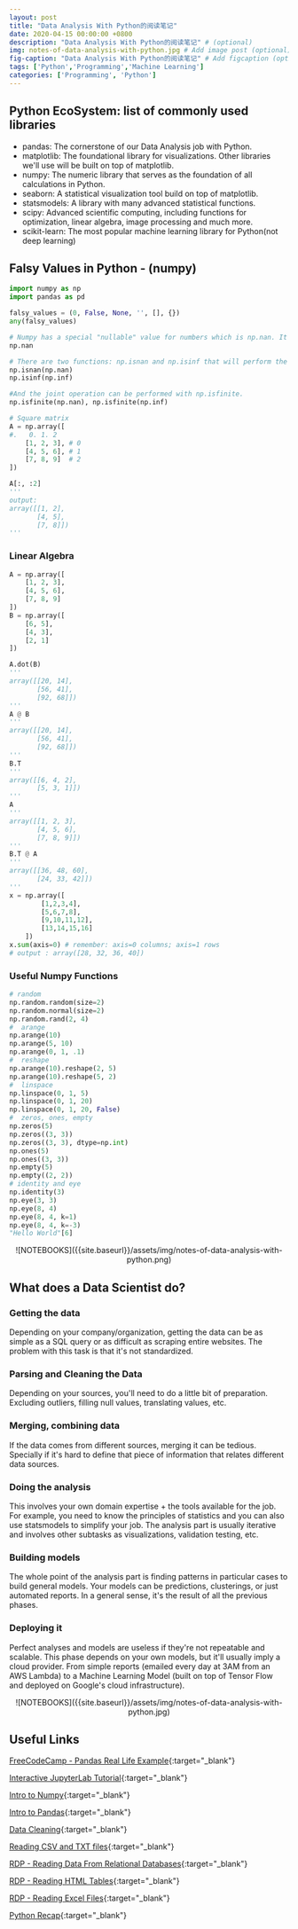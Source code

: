 ```yaml
---
layout: post
title: "Data Analysis With Python的阅读笔记"
date: 2020-04-15 00:00:00 +0800
description: "Data Analysis With Python的阅读笔记" # (optional)
img: notes-of-data-analysis-with-python.jpg # Add image post (optional)
fig-caption: "Data Analysis With Python的阅读笔记" # Add figcaption (optional)
tags: ['Python','Programming','Machine Learning']
categories: ['Programming', 'Python']
---
```


## Python EcoSystem: list of commonly used libraries

- pandas: The cornerstone of our Data Analysis job with Python.
- matplotlib: The foundational library for visualizations. Other libraries we'll use will be built on top of matplotlib.
- numpy: The numeric library that serves as the foundation of all calculations in Python.
- seaborn: A statistical visualization tool build on top of matplotlib.
- statsmodels: A library with many advanced statistical functions.
- scipy: Advanced scientific computing, including functions for optimization, linear algebra, image processing and much more.
- scikit-learn: The most popular machine learning library for Python(not deep learning)

## Falsy Values in Python - (numpy)

```python
import numpy as np
import pandas as pd

falsy_values = (0, False, None, '', [], {})
any(falsy_values)

# Numpy has a special "nullable" value for numbers which is np.nan. It's NaN: "Not a number"
np.nan

# There are two functions: np.isnan and np.isinf that will perform the desired checks:
np.isnan(np.nan)
np.isinf(np.inf)

#And the joint operation can be performed with np.isfinite.
np.isfinite(np.nan), np.isfinite(np.inf)

# Square matrix
A = np.array([
#.   0. 1. 2
    [1, 2, 3], # 0
    [4, 5, 6], # 1
    [7, 8, 9]  # 2
])

A[:, :2]
'''
output:
array([[1, 2],
       [4, 5],
       [7, 8]])
'''
```

### Linear Algebra

```python
A = np.array([
    [1, 2, 3],
    [4, 5, 6],
    [7, 8, 9]
])
B = np.array([
    [6, 5],
    [4, 3],
    [2, 1]
])

A.dot(B)
'''
array([[20, 14],
       [56, 41],
       [92, 68]])
'''
A @ B
'''
array([[20, 14],
       [56, 41],
       [92, 68]])
'''
B.T
'''
array([[6, 4, 2],
       [5, 3, 1]])
'''
A
'''
array([[1, 2, 3],
       [4, 5, 6],
       [7, 8, 9]])
'''
B.T @ A
'''
array([[36, 48, 60],
       [24, 33, 42]])
'''
x = np.array([
		[1,2,3,4],
		[5,6,7,8],
		[9,10,11,12],
		[13,14,15,16]
	])
x.sum(axis=0) # remember: axis=0 columns; axis=1 rows
# output : array([28, 32, 36, 40])
```

### Useful Numpy Functions

```python
# random
np.random.random(size=2)
np.random.normal(size=2)
np.random.rand(2, 4)
#  arange
np.arange(10)
np.arange(5, 10)
np.arange(0, 1, .1)
#  reshape
np.arange(10).reshape(2, 5)
np.arange(10).reshape(5, 2)
#  linspace
np.linspace(0, 1, 5)
np.linspace(0, 1, 20)
np.linspace(0, 1, 20, False)
#  zeros, ones, empty
np.zeros(5)
np.zeros((3, 3))
np.zeros((3, 3), dtype=np.int)
np.ones(5)
np.ones((3, 3))
np.empty(5)
np.empty((2, 2))
# identity and eye
np.identity(3)
np.eye(3, 3)
np.eye(8, 4)
np.eye(8, 4, k=1)
np.eye(8, 4, k=-3)
"Hello World"[6]
```
<div align="center"><div markdown='1'>
![NOTEBOOKS]({{site.baseurl}}/assets/img/notes-of-data-analysis-with-python.png)
</div></div>

## What does a Data Scientist do?

### Getting the data

Depending on your company/organization, getting the data can be as simple as a SQL query or as difficult as scraping entire websites. The problem with this task is that it's not standardized.

### Parsing and Cleaning the Data

Depending on your sources, you'll need to do a little bit of preparation. Excluding outliers, filling null values, translating values, etc.

### Merging, combining data

If the data comes from different sources, merging it can be tedious. Specially if it's hard to define that piece of information that relates different data sources.

### Doing the analysis

This involves your own domain expertise + the tools available for the job. For example, you need to know the principles of statistics and you can also use statsmodels to simplify your job. The analysis part is usually iterative and involves other subtasks as visualizations, validation testing, etc.

### Building models

The whole point of the analysis part is finding patterns in particular cases to build general models. Your models can be predictions, clusterings, or just automated reports. In a general sense, it's the result of all the previous phases.

### Deploying it

Perfect analyses and models are useless if they're not repeatable and scalable. This phase depends on your own models, but it'll usually imply a cloud provider. From simple reports (emailed every day at 3AM from an AWS Lambda) to a Machine Learning Model (built on top of Tensor Flow and deployed on Google's cloud infrastructure).

<div align="center"><div markdown='1'>
![NOTEBOOKS]({{site.baseurl}}/assets/img/notes-of-data-analysis-with-python.jpg)
</div></div>

## Useful Links

[FreeCodeCamp - Pandas Real Life Example](https://notebooks.ai/rmotr-curriculum/freecodecamp-pandas-real-life-example-24fa5bf8){:target="_blank"}

[Interactive JupyterLab Tutorial](https://notebooks.ai/rmotr-curriculum/interactive-jupyterlab-tutorial-ac5fa63f){:target="_blank"}

[Intro to Numpy](https://notebooks.ai/rmotr-curriculum/freecodecamp-intro-to-numpy-6c285b74){:target="_blank"}

[Intro to Pandas](https://notebooks.ai/rmotr-curriculum/freecodecamp-intro-to-pandas-902ae59b){:target="_blank"}

[Data Cleaning](https://notebooks.ai/rmotr-curriculum/data-cleaning-rmotr-freecodecamp-fd76fa59){:target="_blank"}

[Reading CSV and TXT files](https://notebooks.ai/rmotr-curriculum/rdp-reading-csv-and-txt-files-fb829f46){:target="_blank"}

[RDP - Reading Data From Relational Databases](https://notebooks.ai/rmotr-curriculum/rdp-reading-data-from-relational-databases-2a3a889b){:target="_blank"}

[RDP - Reading HTML Tables](https://notebooks.ai/rmotr-curriculum/rdp-reading-html-tables-eb9cca73){:target="_blank"}

[RDP - Reading Excel Files](https://notebooks.ai/rmotr-curriculum/rdp-reading-excel-files-a6b99973){:target="_blank"}

[Python Recap](https://notebooks.ai/rmotr-curriculum/python-under-10-minutes-15addcb2){:target="_blank"}
